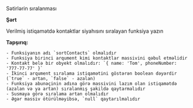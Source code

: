Sətirlərin sıralanması

**Şərt**

Verilmiş istiqamətdə kontaktlar siyahısını sıralayan funksiya yazın

**Tapşırıq:**

    - Funksiyanın adı `sortContacts` olmalıdır
    - Funksiya birinci arqument kimi kontaktlar massivini qəbul etməlidir
    - Kontakt belə bir obyekt olmalıdır: `{ name: 'Tom', phoneNumber: '777-77-77' }`
    - İkinci arqument sıralama istiqamətini göstərən boolean dəyərdir (`true` - artan, `false` - azalan)
    - Funksiya abunəçinin adına görə massivini lazım olan istiqamətdə (azalan və ya artan) sıralanmış şəkildə qaytarmalıdır
    - Susmaya görə sıralama artan olmalıdır
    - Əgər massiv ötürülməyibsə, `null` qaytarılmalıdır
